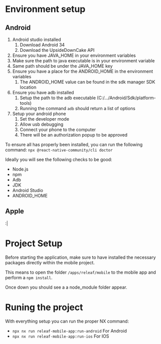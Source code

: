 # Environment setup

## Android

1. Android studio installed
   1. Download Android 34
   2. Download the UpsideDownCake API
2. Ensure you have JAVA_HOME in your environment variables
  1. Make sure the path to java executable is in your environment variable
  2. Same path should be under the JAVA_HOME key
3. Ensure you have a place for the ANDROID_HOME in the environment variables
   1. The ANDROID_HOME value can be found in the sdk manager SDK location
4. Ensure you have adb installed
   1. Setup the path to the adb executable (C:/.../Android/Sdk/platform-tools)
   2. Running the command `adb` should return a list of options
5. Setup your android phone
   1. Set the developer mode
   2. Allow usb debugging
   3. Connect your phone to the computer
   4. There will be an authorization popup to be approved

To ensure all has properly been installed, you can run the following command:
`npx @react-native-community/cli doctor`

Ideally you will see the following checks to be good:

- Node.js
- npm
- Adb
- JDK
- Android Studio
- ANDROID_HOME

## Apple

:|

# Project Setup

Before starting the application, make sure to have installed the necessary packages directly within the mobile project.

This means to open the folder `/apps/releaf/mobile` to the mobile app and perform a `npm install`.

Once down you should see a a node_module folder appear.

# Runing the project

With everything setup you can run the proper NX command:

- `npx nx run releaf-mobile-app:run-android` For Android
- `npx nx run releaf-mobile-app:run-ios` For IOS
